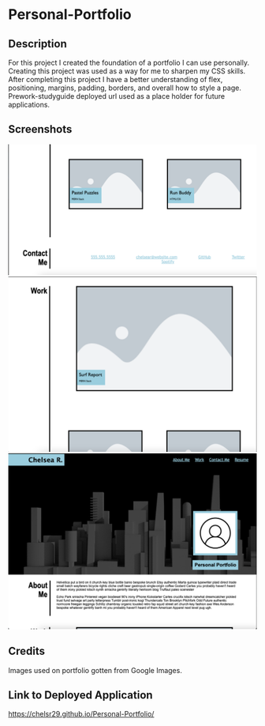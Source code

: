 # Personal-Portfolio

## Description

For this project I created the foundation of a portfolio I can use personally. Creating this project was used as a way for me to sharpen my CSS skills. After completing this project I have a better understanding of flex, positioning, margins, padding, borders, and overall how to style a page. Prework-studyguide deployed url used as a place holder for future applications.


## Screenshots

![alt text](/assets/Screenshot%202024-01-08%20at%2010.44.07%20PM.png)
![alt text](/assets/Screenshot%202024-01-08%20at%2010.43.43%20PM.png)
![alt text](/assets/Screenshot%202024-01-08%20at%2010.43.18%20PM.png)

## Credits

Images used on portfolio gotten from Google Images.

## Link to Deployed Application

https://chelsr29.github.io/Personal-Portfolio/
